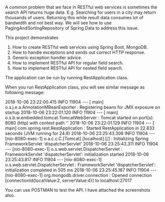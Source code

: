 A common problem that we face in RESTful web services is sometimes the search API returns huge data.
E.g. Searching for users in a city may return thousands of users. Returning this while result data consumes lot of bandwidth and 
not best way. We will see how to use PagingAndSortingRepository of Spring Data to address this issue.

This project demonstrates 

1) How to create RESTful web services using Spring Boot, MongoDB.
2) How to handle exceptions and sends out correct HTTP response.
3) Generic exception handler advice.
4) How to implement RESTful API for regular field search.
5) How to implement RESTful API for nested field search.

The application can be run by running RestApplication class.

When you run RestApplication class, you will see similar message as following message:

2018-10-06 23:22:00.415  INFO 11904 --- [           main] o.s.j.e.a.AnnotationMBeanExporter        : Registering beans for JMX exposure on startup
2018-10-06 23:22:01.120  INFO 11904 --- [           main] o.s.b.w.embedded.tomcat.TomcatWebServer  : Tomcat started on port(s): 8080 (http) with context path ''
2018-10-06 23:22:01.129  INFO 11904 --- [           main] com.spring.rest.RestApplication          : Started RestApplication in 22.833 seconds (JVM running for 24.8)
2018-10-06 23:25:43.308  INFO 11904 --- [nio-8080-exec-1] o.a.c.c.C.[Tomcat].[localhost].[/]       : Initializing Spring FrameworkServlet 'dispatcherServlet'
2018-10-06 23:25:43.311  INFO 11904 --- [nio-8080-exec-1] o.s.web.servlet.DispatcherServlet        : FrameworkServlet 'dispatcherServlet': initialization started
2018-10-06 23:25:43.817  INFO 11904 --- [nio-8080-exec-1] o.s.web.servlet.DispatcherServlet        : FrameworkServlet 'dispatcherServlet': initialization completed in 505 ms
2018-10-06 23:25:45.187  INFO 11904 --- [nio-8080-exec-1] org.mongodb.driver.connection            : Opened connection [connectionId{localValue:2, serverValue:4}] to localhost:27017


You can use POSTMAN to test the API. I have attached the screenshots also.
